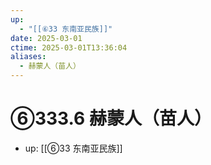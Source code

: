 ```yaml
---
up:
  - "[[⑥33 东南亚民族]]"
date: 2025-03-01
ctime: 2025-03-01T13:36:04
aliases:
  - 赫蒙人（苗人）
---
```


# ⑥333.6 赫蒙人（苗人）

- up: [[⑥33 东南亚民族]]
